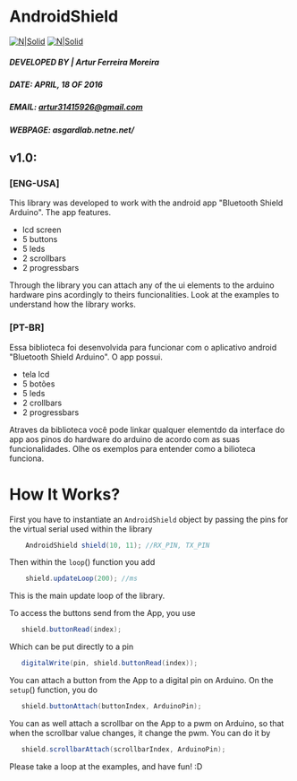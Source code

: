# AndroidShield


[![N|Solid](http://asgardlab.netne.net/play_github.png)](https://play.google.com/store/apps/details?id=com.blackbode.sigma.bluetoothshieldsimpleio)   [![N|Solid](http://asgardlab.netne.net/github_instagram_icon.png)](https://www.instagram.com/artur31415926/)



##### DEVELOPED BY | Artur Ferreira Moreira
##### DATE:           APRIL, 18 OF 2016
##### EMAIL:          artur31415926@gmail.com
##### WEBPAGE:        asgardlab.netne.net/

## v1.0:
### [ENG-USA]
This library was developed to work with the android app "Bluetooth Shield Arduino".
The app features.

  - lcd screen
  - 5 buttons
  - 5 leds
  - 2 scrollbars
  - 2 progressbars

Through the library you can attach any of the ui elements to the arduino hardware pins acordingly to theirs funcionalities.
Look at the examples to understand how the library works.

### [PT-BR]
Essa biblioteca foi desenvolvida para funcionar com o aplicativo android "Bluetooth Shield Arduino".
O app possui.
  - tela lcd
  - 5 botões
  - 5 leds
  - 2 crollbars 
  - 2 progressbars
  

Atraves da biblioteca você pode linkar qualquer elementdo da interface do app aos pinos do hardware do arduino de acordo com as suas funcionalidades.
Olhe os exemplos para entender como a bilioteca funciona.
        
        
# How It Works?

First you have to instantiate an `AndroidShield` object by passing the pins for the virtual serial used within the library
  
```java
    AndroidShield shield(10, 11); //RX_PIN, TX_PIN
```

Then within the `loop`() function you add

```java
    shield.updateLoop(200); //ms 
```

This is the main update loop of the library.


To access the buttons send from the App, you use

```java
   shield.buttonRead(index);
```

Which can be put directly to a pin

```java
   digitalWrite(pin, shield.buttonRead(index));
```


You can attach a button from the App to a digital pin on Arduino. On the `setup`() function, you do

```java
   shield.buttonAttach(buttonIndex, ArduinoPin);
```

You can as well attach a scrollbar on the App to a pwm on Arduino, so that when the scrollbar value changes, it change the pwm. You can do it by

```java
   shield.scrollbarAttach(scrollbarIndex, ArduinoPin);
```


Please take a loop at the examples, and have fun! :D 


[//]: # (These are reference links used in the body of this note and get stripped out when the markdown processor does its job. There is no need to format nicely because it shouldn't be seen. Thanks SO - http://stackoverflow.com/questions/4823468/store-comments-in-markdown-syntax)


   [dill]: <https://github.com/joemccann/dillinger>
   [git-repo-url]: <https://github.com/joemccann/dillinger.git>
   [john gruber]: <http://daringfireball.net>
   [df1]: <http://daringfireball.net/projects/markdown/>
   [markdown-it]: <https://github.com/markdown-it/markdown-it>
   [Ace Editor]: <http://ace.ajax.org>
   [node.js]: <http://nodejs.org>
   [Twitter Bootstrap]: <http://twitter.github.com/bootstrap/>
   [jQuery]: <http://jquery.com>
   [@tjholowaychuk]: <http://twitter.com/tjholowaychuk>
   [express]: <http://expressjs.com>
   [AngularJS]: <http://angularjs.org>
   [Gulp]: <http://gulpjs.com>

   [PlDb]: <https://github.com/joemccann/dillinger/tree/master/plugins/dropbox/README.md>
   [PlGh]: <https://github.com/joemccann/dillinger/tree/master/plugins/github/README.md>
   [PlGd]: <https://github.com/joemccann/dillinger/tree/master/plugins/googledrive/README.md>
   [PlOd]: <https://github.com/joemccann/dillinger/tree/master/plugins/onedrive/README.md>
   [PlMe]: <https://github.com/joemccann/dillinger/tree/master/plugins/medium/README.md>
   [PlGa]: <https://github.com/RahulHP/dillinger/blob/master/plugins/googleanalytics/README.md>
